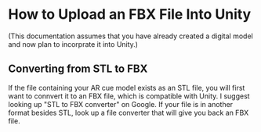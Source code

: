# How to Upload an FBX File Into Unity
(This documentation assumes that you have already created a digital model and now plan to incorprate it into Unity.)
## Converting from STL to FBX

If the file containing your AR cue model exists as an STL file, you will first want to connvert it to an FBX file, which is compatible with Unity. I suggest looking up "STL to FBX converter" on Google. If your file is in another format besides STL, look up a file converter that will give you back an FBX file.


